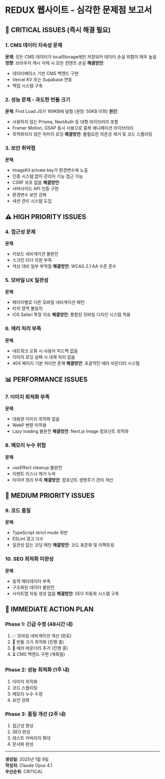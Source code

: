 # REDUX 웹사이트 - 심각한 문제점 보고서

## 🚨 CRITICAL ISSUES (즉시 해결 필요)

### 1. CMS 데이터 지속성 문제
**문제**: 모든 CMS 데이터가 localStorage에만 저장되어 데이터 손실 위험이 매우 높음
**영향**: 브라우저 캐시 삭제 시 모든 컨텐츠 손실
**해결방안**: 
- 데이터베이스 기반 CMS 백엔드 구현
- Vercel KV 또는 Supabase 연동
- 백업 시스템 구축

### 2. 성능 문제 - 과도한 번들 크기
**문제**: First Load JS가 169KB에 달함 (권장: 50KB 이하)
**원인**: 
- 사용하지 않는 Prisma, NextAuth 등 대형 라이브러리 포함
- Framer Motion, GSAP 동시 사용으로 중복 애니메이션 라이브러리
- 최적화되지 않은 이미지 로딩
**해결방안**: 불필요한 의존성 제거 및 코드 스플리팅

### 3. 보안 취약점
**문제**: 
- ImageKit private key가 환경변수에 노출
- 인증 시스템 없이 관리자 기능 접근 가능
- CSRF 보호 없음
**해결방안**: 
- 서버사이드 API 인증 구현
- 환경변수 보안 강화
- 세션 관리 시스템 도입

## ⚠️ HIGH PRIORITY ISSUES

### 4. 접근성 문제
**문제**: 
- 키보드 네비게이션 불완전
- 스크린 리더 지원 부족
- 색상 대비 일부 부적절
**해결방안**: WCAG 2.1 AA 수준 준수

### 5. 모바일 UX 일관성
**문제**: 
- 페이지별로 다른 모바일 네비게이션 패턴
- 터치 영역 불일치
- iOS Safari 특정 이슈
**해결방안**: 통합된 모바일 디자인 시스템 적용

### 6. 에러 처리 부족
**문제**: 
- 네트워크 오류 시 사용자 피드백 없음
- 이미지 로딩 실패 시 대체 처리 없음
- 404 페이지 기본 처리만 존재
**해결방안**: 포괄적인 에러 바운더리 시스템

## 📊 PERFORMANCE ISSUES

### 7. 이미지 최적화 부족
**문제**: 
- 대용량 이미지 최적화 없음
- WebP 변환 미적용
- Lazy loading 불완전
**해결방안**: Next.js Image 컴포넌트 최적화

### 8. 메모리 누수 위험
**문제**: 
- useEffect cleanup 불완전
- 이벤트 리스너 제거 누락
- 타이머 정리 부족
**해결방안**: 컴포넌트 생명주기 관리 개선

## 🔧 MEDIUM PRIORITY ISSUES

### 9. 코드 품질
**문제**: 
- TypeScript strict mode 위반
- ESLint 경고 다수
- 일관성 없는 코딩 패턴
**해결방안**: 코드 표준화 및 리팩토링

### 10. SEO 최적화 미완성
**문제**: 
- 동적 메타데이터 부족
- 구조화된 데이터 불완전
- 사이트맵 자동 생성 없음
**해결방안**: SEO 자동화 시스템 구축

## 📝 IMMEDIATE ACTION PLAN

### Phase 1: 긴급 수정 (48시간 내)
1. ✅ 모바일 네비게이션 개선 (완료)
2. 🔄 번들 크기 최적화 (진행 중)
3. 🔄 에러 바운더리 추가 (진행 중)
4. ⏳ CMS 백엔드 구현 (계획됨)

### Phase 2: 성능 최적화 (1주 내)
1. 이미지 최적화
2. 코드 스플리팅
3. 메모리 누수 수정
4. 보안 강화

### Phase 3: 품질 개선 (2주 내)
1. 접근성 향상
2. SEO 완성
3. 테스트 커버리지 확대
4. 문서화 완성

---

**생성일**: 2025년 1월 9일  
**작성자**: Claude Opus 4.1  
**우선순위**: CRITICAL